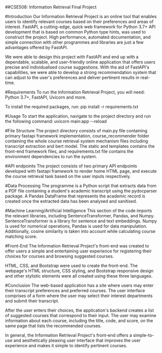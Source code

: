 ##CSE508: Information Retrieval Final Project

#Introduction
Our Information Retrieval Project is an online tool that enables users to identify relevant courses based on their preferences and areas of interest. FastAPI, a cutting-edge, quick web framework for Python 3.7+ API development that is based on common Python type hints, was used to construct the project. High performance, automated documentation, and simple connection with other programmes and libraries are just a few advantages offered by FastAPI.

We were able to design this project with FastAPI and end up with a dependable, scalable, and user-friendly online application that offers users precise and individualised course suggestions. With the aid of FastAPI's capabilities, we were able to develop a strong recommendation system that can adjust to the user's preferences and deliver pertinent results in real-time.

#Requirements
To run the Information Retrieval Project, you will need: Python 3.7+, FastAPI, Uvicorn and more.

To install the required packages, run:
pip install -r requirements.txt

#Usage
To start the application, navigate to the project directory and run the following command:
uvicorn main:app --reload


#File Structure
The project directory consists of main.py file containing primary fastapi framework implementation, course_recommender folder containing the whole course retrieval system mechanism files including transcript extraction and bert model. The static and templates contains the front-end framework files, and requirements.txt file contains the environment dependencies to run the system.

#API endpoints
The project consists of two primary API endpoints developed with fastapi framework to render home HTML page, and execute the course retrieval task based on the user inputs respectively.

#Data Processing
The programme is a Python script that extracts data from a PDF file containing a student's academic transcript using the pydocparser package. A Pandas DataFrame that represents the academic record is created once the extracted data has been analysed and sanitised.

#Machine Learning/Artificial Intelligence
This section of the code imports the relevant libraries, including SentenceTransformer, Pandas, and Numpy. SentenceTransformer is a library for sentence and text embeddings. Numpy is used for numerical operations, Pandas is used for data manipulation. Additionally, cosine similarity is taken into account while calculating course matching score.

#Front-End
The Information Retrieval Project's front-end was created to offer users a simple and entertaining user experience for registering their choices for courses and browsing suggested courses.

HTML, CSS, and Bootstrap were used to create the front-end. The webpage's HTML structure, CSS styling, and Bootstrap responsive design and other stylistic elements were all created using these three languages.

#Conclusion
The web-based application has a site where users may enter their transcript preferences and preferred courses. The user interface comprises of a form where the user may select their interest departments and submit their transcript.

After the user enters their choices, the application's backend creates a list of suggested courses that correspond to their input. The user may examine information about each course, including the title, code, and score, on the same page that lists the recommended courses.

In general, the Information Retrieval Project's front-end offers a simple-to-use and aesthetically pleasing user interface that improves the user experience and makes it simple to identify pertinent courses.

